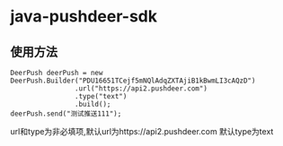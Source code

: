 # java-pushdeer-sdk
## 使用方法
```
DeerPush deerPush = new DeerPush.Builder("PDU16651TCejf5mNQlAdqZXTAjiB1kBwmLI3cAQzD")
                .url("https://api2.pushdeer.com")
                .type("text")
                .build();
deerPush.send("测试推送111");
```
url和type为非必填项,默认url为https://api2.pushdeer.com 默认type为text
